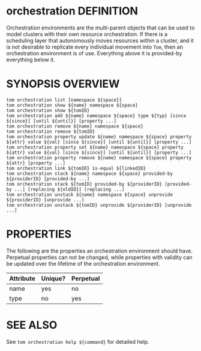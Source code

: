 # orchestration DEFINITION

Orchestration environments are the multi-parent objects that can be used
to model clusters with their own resource orchestration. If there is a
scheduling layer that autonomously moves resources within a cluster, and
it is not desirable to replicate every individual movement into `Tom`,
then an orchestration environment is of use. Everything above it is
provided-by everything below it.

# SYNOPSIS OVERVIEW

```
tom orchestration list [namespace ${space}]
tom orchestration show ${name} namespace ${space}
tom orchestration show ${tomID}
tom orchestration add ${name} namespace ${space} type ${typ} [since ${since}] [until ${until}] [property ...]
tom orchestration remove ${name} namespace ${space}
tom orchestration remove ${tomID}
tom orchestration property update ${name} namespace ${space} property ${attr} value ${val} [since ${since}] [until ${until}] [property ...]
tom orchestration property set ${name} namespace ${space} property ${attr} value ${val} [since ${since}] [until ${until}] [property ...]
tom orchestration property remove ${name} namespace ${space} property ${attr} [property ...]
tom orchestration link ${tomID} is-equal ${linkedID}
tom orchestration stack ${name} namespace ${space} provided-by ${providerID} [provided-by ...]
tom orchestration stack ${tomID} provided-by ${providerID} [provided-by ...] [replacing ${oldID}] [replacing ...]
tom orchestration unstack ${name} namespace ${space} unprovide ${providerID} [unprovide ...]
tom orchestration unstack ${tomID} unprovide ${providerID} [unprovide ...]
```

# PROPERTIES

The following are the properties an orchestration environment should have.
Perpetual properties can not be changed, while properties with validity
can be updated over the lifetime of the orchestration environment.

Attribute | Unique? | Perpetual
 -------- | ------- | ---------
name | yes | no
type | no | yes

# SEE ALSO

See `tom orchestration help ${command}` for detailed help.
